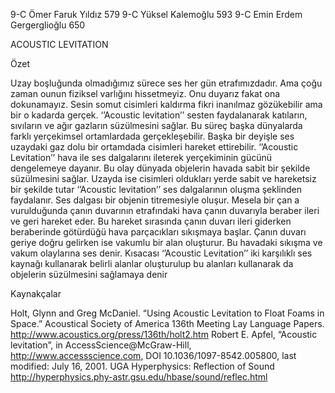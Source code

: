 9-C Ömer Faruk Yıldız 579 
9-C Yüksel Kalemoğlu 593 
9-C Emin Erdem Gergerglioğlu 650

ACOUSTIC LEVITATION

Özet

Uzay boşluğunda olmadığımız sürece ses her gün etrafımızdadır. Ama çoğu zaman ounun fiziksel varlığını hissetmeyiz. Onu duyarız fakat ona dokunamayız. 
Sesin somut cisimleri kaldırma fikri inanılmaz gözükebilir ama bir o kadarda gerçek. ‘’Acoustic levitation’’ sesten faydalanarak katıların, sıvıların ve ağır gazların süzülmesini sağlar. Bu süreç başka dünyalarda farklı yerçekimsel ortamlardada gerçekleşebilir. Başka bir deyişle ses uzaydaki gaz dolu bir ortamdada cisimleri hareket ettirebilir. 
‘’Acoustic Levitation’’ hava ile ses dalgalarını ileterek yerçekiminin gücünü dengelemeye dayanır. Bu olay dünyada objelerin havada sabit bir şekilde süzülmesini sağlar. Uzayda ise cisimleri oldukları yerde sabit ve hareketsiz bir şekilde tutar 
‘’Acoustic levitation’’ ses dalgalarının oluşma şeklinden faydalanır. Ses dalgası bir objenin titremesiyle oluşur. Mesela bir çan a vurulduğunda çanın duvarının etrafındaki hava çanın duvarıyla beraber ileri ve geri hareket eder. Bu hareket sırasında çanın duvarı ileri giderken beraberinde götürdüğü hava parçacıkları sıkışmaya başlar. Çanın duvarı geriye doğru gelirken ise vakumlu bir alan oluşturur. Bu havadaki sıkışma ve vakum olaylarına ses denir. Kısacası ‘’Acoustic Levitation’’ iki karşılıklı ses kaynağı kullanarak belirli alanlar oluşturulup bu alanları kullanarak da objelerin süzülmesini sağlamaya denir

Kaynakçalar

Holt, Glynn and Greg McDaniel. “Using Acoustic Levitation to Float Foams in Space.” Acoustical Society of America 136th Meeting Lay Language Papers. http://www.acoustics.org/press/136th/holt2.htm
Robert E. Apfel, “Acoustic levitation”, in AccessScience@McGraw-Hill, http://www.accessscience.com, DOI 10.1036/1097-8542.005800, last modified: July 16, 2001. 
UGA Hyperphysics: Reflection of Sound http://hyperphysics.phy-astr.gsu.edu/hbase/sound/reflec.html
